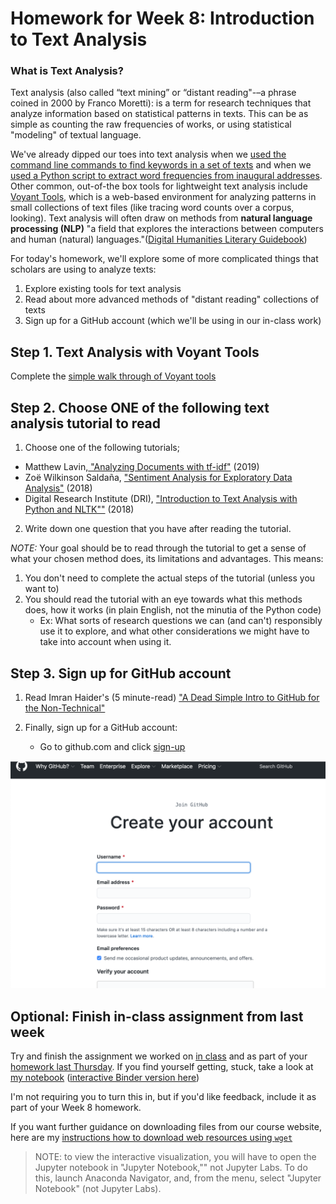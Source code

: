 # Homework for Week 8: Introduction to Text Analysis

### What is Text Analysis?

Text analysis (also called “text mining” or “distant reading"-–a phrase coined in 2000 by Franco Moretti): is a term for research techniques that analyze information based on statistical patterns in texts. This can be as simple as counting the raw frequencies of works, or using statistical "modeling" of textual language.

We've already dipped our toes into text analysis when we [used the command line commands to find keywords in a set of texts](https://github.com/sceckert/IntroDHSpring2021/blob/main/_week2/introduction-to-the-command-line.md#analyzing-text-files) and when we [used a Python script to extract word frequencies from inaugural addresses](https://github.com/sceckert/IntroDHSpring2021/blob/main/_week4/introduction-to-python.ipynb). Other common, out-of-the box tools for lightweight text analysis include [Voyant Tools](https://voyant-tools.org/), which is a web-based environment for analyzing patterns in small collections of text files (like tracing word counts over a corpus, looking). Text analysis will often draw on methods from **natural language processing (NLP)** "a field that explores the interactions between computers and human (natural) languages."([Digital Humanities Literary Guidebook](https://cmu-lib.github.io/dhlg/topics/))

For today's homework, we'll explore some of more complicated things that scholars are using to analyze texts:

1. Explore existing tools for text analysis
2. Read about more advanced methods of "distant reading" collections of texts
2. Sign up for a GitHub account (which we'll be using in our in-class work)

## Step 1. Text Analysis with Voyant Tools

Complete the [simple walk through of Voyant tools](Voyant-Tools-tutorial.pdf)

## Step 2. Choose ONE of the following text analysis tutorial to read 

1. Choose one of the following tutorials; 
- Matthew Lavin,[ "Analyzing Documents with tf-idf"](https://programminghistorian.org/en/lessons/analyzing-documents-with-tfidf) (2019)
- Zoë Wilkinson Saldaña, ["Sentiment Analysis for Exploratory Data Analysis"](https://programminghistorian.org/en/lessons/sentiment-analysis) (2018)
- Digital Research Institute (DRI), ["Introduction to Text Analysis with Python and NLTK""](https://github.com/DHRI-Curriculum/text-analysis) (2018)

2. Write down one question that you have after reading the tutorial.
 
*NOTE:* Your goal should be to read through the tutorial to get a sense of what your chosen method does, its limitations and advantages. This means:

1. You don't need to complete the actual steps of the tutorial (unless you want to)
2.  You should read the tutorial with an eye towards what this methods does, how it works (in plain English, not the minutia of the Python code)
	- Ex: What sorts of research questions we can (and can't) responsibly use it to explore, and what other considerations we might have to take into account when using it.

## Step 3. Sign up for GitHub account

1. Read Imran Haider's (5 minute-read) ["A Dead Simple Intro to GitHub for the Non-Technical"](https://medium.com/crowdbotics/a-dead-simple-intro-to-github-for-the-non-technical-f9d56410a856) 


2. Finally, sign up for a GitHub account:
	- Go to github.com and click [sign-up](https://github.com/join?ref_cta=Sign+up&ref_loc=header+logged+out&ref_page=%2F&source=header-home)
	
![image](../_images/GitHub-signup.png)


## Optional: Finish in-class assignment from last week

Try and finish the assignment we worked on [in class](https://github.com/sceckert/presentations/blob/master/slides/IntroDH-wk7-thu.md) and as part of your [homework last Thursday](https://github.com/sceckert/IntroDHSpring2021/blob/main/_week7/homework-for-week7.md). If you find yourself getting, stuck, take a look at [my notebook](https://github.com/sceckert/IntroDHSpring2021/blob/main/_week7/exploratory-data-analysis-with-pandas.ipynb) ([interactive Binder version here](https://mybinder.org/v2/gh/sceckert/introdhspring2021/main?urlpath=lab/tree/_week7/exploratory-data-analysis-with-pandas.ipynb)) 

I'm not requiring you to turn this in, but if you'd like feedback, include it as part of your Week 8 homework.

If you want further guidance on downloading files from our course website, here are my [instructions how to download web resources using `wget`](using-wget.md)


> NOTE: to view the interactive visualization, you will have to open the Jupyter notebook in "Jupyter Notebook,"" not Jupyter Labs. To do this, launch Anaconda Navigator, and, from the menu, select "Jupyter Notebook" (not Jupyter Labs).

